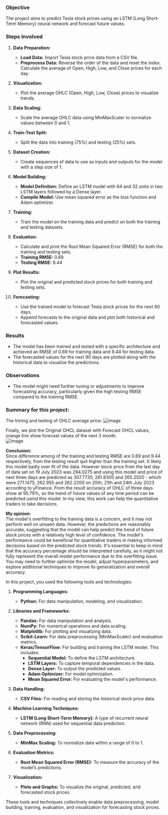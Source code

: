 
### Objective
The project aims to predict Tesla stock prices using an LSTM (Long Short-Term Memory) neural network and forecast future values.

### Steps Involved

1. **Data Preparation:**
   - **Load Data:** Import Tesla stock price data from a CSV file.
   - **Preprocess Data:** Reverse the order of the data and reset the index. Calculate the average of Open, High, Low, and Close prices for each day.

2. **Visualization:**
   - Plot the average OHLC (Open, High, Low, Close) prices to visualize trends.

3. **Data Scaling:**
   - Scale the average OHLC data using MinMaxScaler to normalize values between 0 and 1.

4. **Train-Test Split:**
   - Split the data into training (75%) and testing (25%) sets.

5. **Dataset Creation:**
   - Create sequences of data to use as inputs and outputs for the model with a step size of 1.

6. **Model Building:**
   - **Model Definition:** Define an LSTM model with 64 and 32 units in two LSTM layers followed by a Dense layer.
   - **Compile Model:** Use mean squared error as the loss function and Adam optimizer.

7. **Training:**
   - Train the model on the training data and predict on both the training and testing datasets.

8. **Evaluation:**
   - Calculate and print the Root Mean Squared Error (RMSE) for both the training and testing sets.
   - **Training RMSE:** 0.69
   - **Testing RMSE:** 9.44

9. **Plot Results:**
   - Plot the original and predicted stock prices for both training and testing sets.

10. **Forecasting:**
    - Use the trained model to forecast Tesla stock prices for the next 90 days.
    - Append forecasts to the original data and plot both historical and forecasted values.

### Results

- The model has been trained and tested with a specific architecture and achieved an RMSE of 0.69 for training data and 9.44 for testing data.
- The forecasted values for the next 90 days are plotted along with the historical data to visualize the predictions.

### Observations

- The model might need further tuning or adjustments to improve forecasting accuracy, particularly given the high testing RMSE compared to the training RMSE.

### Summary for this project:

The trining and testing of OHLC average price:
![image](https://github.com/Kanangnut/Stock-predict-with-LSTM-for-next-3-month/assets/130201193/e2690e71-f4d1-450a-87c9-8dbe13f335ee)


Finally, we plot the Original OHCL dataset with Forecast OHCL values, orange line show forecast values of the next 3 month.<br>
![image](https://github.com/Kanangnut/Stock-predict-with-LSTM-for-next-3-month/assets/130201193/24096bb2-d1f8-41cc-a05b-09094b7fd073)

<b>Conclusion:</b><br>
Since difference among of the training and testing RMSE are 0.69 and 9.44 respectively, from the testing result quit higher than the training set. It likely this model badly over fit of the data. However stock price from the last day of data set on 19 July 2023 was 294.0275 and using this model and price of next three days are predicted as 307.7730, 261.8300 and 265.2500 - which were 271.1475, 262.955 and 262.2200 on 20th, 21th and 24th July 2023 according to yFinance. From the result accuracy of OHLC of three days show at 95.79%, so the trend of future values of any time period can be predicted usind this model. In my view, this work can help the quantitative traders to take decisions.

<b>My opinion:</b><br>
The model's overfitting to the training data is a concern, and it may not perform well on unseen data. However, the predictions are reasonably accurate, suggesting that the model can help predict the trend of future stock prices with a relatively high level of confidence. The model's performance could be beneficial for quantitative traders in making informed decisions based on the predicted stock trends. It's essential to keep in mind that the accuracy percentage should be interpreted carefully, as it might not fully represent the overall model performance due to the overfitting issue. You may need to further optimize the model, adjust hyperparameters, and explore additional techniques to improve its generalization and overall accuracy.

In this project, you used the following tools and technologies:

1. **Programming Languages:**
   - **Python:** For data manipulation, modeling, and visualization.

2. **Libraries and Frameworks:**
   - **Pandas:** For data manipulation and analysis.
   - **NumPy:** For numerical operations and data scaling.
   - **Matplotlib:** For plotting and visualizing data.
   - **Scikit-Learn:** For data preprocessing (MinMaxScaler) and evaluation metrics.
   - **Keras/TensorFlow:** For building and training the LSTM model. This includes:
     - **Sequential Model:** To define the LSTM architecture.
     - **LSTM Layers:** To capture temporal dependencies in the data.
     - **Dense Layer:** To output the predicted values.
     - **Adam Optimizer:** For model optimization.
     - **Mean Squared Error:** For evaluating the model's performance.

3. **Data Handling:**
   - **CSV Files:** For reading and storing the historical stock price data.

4. **Machine Learning Techniques:**
   - **LSTM (Long Short-Term Memory):** A type of recurrent neural network (RNN) used for sequential data prediction.

5. **Data Preprocessing:**
   - **MinMax Scaling:** To normalize data within a range of 0 to 1.

6. **Evaluation Metrics:**
   - **Root Mean Squared Error (RMSE):** To measure the accuracy of the model’s predictions.

7. **Visualization:**
   - **Plots and Graphs:** To visualize the original, predicted, and forecasted stock prices.

These tools and techniques collectively enable data preprocessing, model building, training, evaluation, and visualization for forecasting stock prices.


